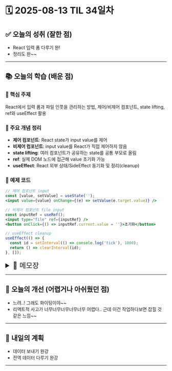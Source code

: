 # 🗓️ 2025-08-13 TIL 34일차

## ✅ 오늘의 성취 (잘한 점)

- React 입력 폼 다루기 완!
- 정리도 완~~

---

## 📚 오늘의 학습 (배운 점)

### 🔹 핵심 주제

React에서 입력 폼과 파일 인풋을 관리하는 방법, 제어/비제어 컴포넌트, state lifting, ref와 useEffect 활용

### 🔹 주요 개념 정리

- **제어 컴포넌트**: React state가 input value를 제어
- **비제어 컴포넌트**: input value를 React가 직접 제어하지 않음
- **state lifting**: 여러 컴포넌트가 공유하는 state를 공통 부모로 올림
- **ref**: 실제 DOM 노드에 접근해 value 초기화 가능
- **useEffect**: React 외부 상태/SideEffect 동기화 및 정리(cleanup)

### 🔹 예제 코드

```jsx
// 제어 컴포넌트 input
const [value, setValue] = useState('');
<input value={value} onChange={(e) => setValue(e.target.value)} />

// 비제어 컴포넌트 file input
const inputRef = useRef();
<input type="file" ref={inputRef} />
<button onClick={() => inputRef.current.value = ''}>초기화</button>

// useEffect cleanup
useEffect(() => {
  const id = setInterval(() => console.log('tick'), 1000);
  return () => clearInterval(id);
}, []);
```

<details>
<summary style="font-size: 22px;">📓 메모장</summary>

# React 데이터 다루기

## 입력 폼 다루기

### input

state 값과 input의 값을 동일하게 만드는 것이 핵심!

리액트에서는 input value가 달라질 때마다 onChange 이벤트가 발생  
(HTML의 onInput 이벤트와 동일한 동작).

1. input value 반영용 state 생성
2. 값 변경할 때마다 setState로 변경
3. onChange prop에 해당 변경 함수 설정

=> value prop으로 스테이트 값을 내려주고, onChange prop으로 핸들러 함수를 넘겨주기

### form

HTML form 태그는 기본적으로 submit 버튼을 눌렀을 때 입력 폼의 값과 함께 GET 리퀘스트를 전송  
=> `e.preventDefault()`로 막기

입력 폼에서 여러 개로 관리하던 state를 input 태그의 name 값을 활용해 이벤트 객체에서 name 값을 가져와 객체로 할당

```jsx
const [values, setValues] = useState({
  title: "",
  rating: 0,
  content: "",
  // 초기값 설정
});

const handleChange = (e) => {
  const { name, value } = e.target;
  setValues((prevValues) => ({
    // 객체 return 대신 소괄호 사용
    ...prevValues,
    [name]: value, // 계산된 속성명
    // e.target.name: e.target.name >> 오류!!
    // 객체 리터럴에서 key는 e.target.name을 문자 그대로로 인식
    // e.target.name은 변수명 아닌 ‘객체 접근 표현식’
    // 그래서 미리 구조분해 할당한 name을 동적으로 지정
  }));
};
```

=> 이벤트 객체의 target.name과 target.value 값 사용해 객체형 스테이트 하나만으로 값 처리

### 제어 컴포넌트 / 비제어 컴포넌트

1. 제어 컴포넌트

   - 리액트를 통해 input 값을 지정하고 제어
   - state 값이 input의 value prop으로 내려가 입력에 상관없이 리액트 state와 동일한 값으로 지정
   - input value와 onChange 핸들러 사용 시 input 값 제어
   - input에서 value 속성을 state값/prop으로 할당할 때
   - 리액트에서 사용하는 값과 실제 input 값이 항상 일치

2. 비제어 컴포넌트

   - value 값을 지정하지 않는 컴포넌트
   - 리액트에서 실제 input 값을 제어하지 않음

```jsx
const handleSubmit = (e) => {
  e.preventDefault();
  const form = e.target;
  const formData = new FormData(form);
  // ...
};
// form 태그로 곧바로 FormData 생성 가능
```

### 파일 인풋

파일 인풋은 반드시 비제어 input으로 생성해야 함
fileInput에서 value는 파일 이름을 받는데 JS는 빈 문자열로만 설정 가능  
=> 보안 이슈로 HTML에서 file input은 사용자만 값 변경 가능

1. input type="file" 클릭 시 OS 단에서 업로드 창 open

   - 브라우저가 아닌 OS에서 띄우는 창 → JS / 웹페이지는 안에 보기 불가능

2. 업로드
3. 브라우저가 해당 파일의 메타데이터(파일명, 타입, 크기)를 input.files에 저장

   - 이때 JS는 fileInput.files를 통해 File 객체 얻기 가능, 실제 파일 경로는 파악 불가능

#### \* JavaScript가 할 수 있는 것

- fileInput.files\[0]로 File 객체 가져오기

  - FileReader API로 내용 읽어서 처리 가능 (예: 미리보기)
  - fetch나 FormData를 사용해 서버로 전송 가능

- JS가 value를 바꿔서 새로운 파일 지정 불가능

  - `fileInput.value = "something.txt"` → 무시됨
  - `fileInput.value = ""` → 선택 취소만 가능

#### \* 사용자가 업로드 버튼을 누르는 순간

- 브라우저는 내부 메모리에 있는 파일 내용을 multipart/form-data 형식으로 변환
- `<form>`의 action 주소로 HTTP POST 요청 전송
- 서버는 요청 받아 파일 저장 또는 처리
  보안을 위해 브라우저가 사용자 파일 경로 숨김 (`C:\fakepath\파일명.확장자`)
  FileInput은 value prop 지정 불가능 → 비제어 컴포넌트로 만들기

#### \* 비제어 컴포넌트인 FileInput 다루기

FileInput 컴포넌트에서 state 대신 props 사용해 다른 속성 전달하도록 수정 (state lifting)

<details>
<summary>리액트적 사고, state lifting 사고하기</summary>

1. 개념 정리
   state lifting:
2. 두 개 이상의 컴포넌트가 같은 데이터를 필요로 할 때
3. 데이터를 공통 부모 컴포넌트로 올리기
4. 필요한 자식들에게 props로 내려주기

- 포인트: 데이터의 소유자(owner)를 “가장 가까운 공통 부모”로 맞춤

2. 헷갈릴 때 질문

3. 이 데이터를 누가 갖고 있어야 하는가?

4. 이 데이터를 바꾸는 건 누가 할 것인가?

5. 그 데이터를 쓰는 모든 컴포넌트가 공통으로 가지는 부모는 누구인가?

6. 연습 방법

- 🐣 레벨 1: 입력창 2개, 한쪽 입력하면 다른쪽에도 반영

  - 상태는 부모에서 관리, 양쪽 인풋에 props 전달

- 🐥 레벨 2: 다른 컴포넌트끼리 상태 공유

  - A 버튼 클릭 → B 색상 변경
  - 상태는 부모가 관리, A 이벤트 → 부모 state 변경 → B props 전달

- 🐔 레벨 3: 여러 단계 props 내려주기

  - 최상위 state를 2\~3단계 아래 자식까지 내려주기
  - props drilling 체감

4. 습관 팁

- 데이터 출처 찾기 → 어디서 생기는지 확인
- state 최소 범위에만 두기 → 너무 높으면 불필요 렌더링
- 헷갈리면 “부모가 관리, 자식은 보여주기만” 적용

5. React식 사고 루틴

- 하루 10\~20분씩 state 공유 예제 12개 실습
- 같은 문제 두 방식으로 풀어보기: 자식 관리 vs 부모 관리
- 차이점 코드 비교하며 주석 달기
- 자주 쓰는 패턴 스니펫 저장

🐣 레벨 1 — 기초 상태 공유

- 문제: `<InputA />`와 `<InputB />` 두 개의 인풋, 한쪽 입력하면 다른쪽에도 반영
- 힌트: 상태는 공통 부모, value와 onChange를 props로 전달

🐥 레벨 2 — 상태 전달 + 이벤트 반영

- 문제: `<CounterDisplay />`와 `<CounterButtons />`
- 버튼 클릭하면 숫자 즉시 변경, `<CounterDisplay />` 반영
- 힌트: 숫자 상태는 부모, CounterButtons는 부모 함수 호출

🐔 레벨 3 — 서로 다른 데이터 교환

- 문제: `<ColorPicker />`와 `<Box />`
- ColorPicker 색 선택 → Box 배경색 변경, 다른 곳에서도 재사용 가능
- 힌트: 선택한 색 상태는 부모, 부모가 props로 내려주고 setColor 실행

📝 추가 연습 아이디어

- 쇼핑몰 장바구니: 상품 리스트와 장바구니 상태 공유
- 로그인 상태: 헤더(UserInfo)와 메인 페이지 동일 정보
- 체크박스 그룹: 하나 체크 → 나머지 해제 (라디오버튼처럼)

</details>

FileInput state를 props로 바꾸고 컴포넌트 state를 props로 내려주기

1. `FileInput.js`

```jsx
function FileInput({ name, value, onChange }) {
  const handleChange = (e) => {
    const nextValue = e.target.files[0];
    onChange(name, nextValue);
  };
  return <input type="file" onChange={handleChange} />;
}
```

2. 부모 컴포넌트

```jsx
// 1. state에 imgFile 추가
const [values, setValues] = useState({ imgFile: null });

// 2. 변경 함수
const handleChange = (name, value) => {
  setValues((prevValues) => ({
    ...prevValues,
    [name]: value,
  }));
};

// 3. input change 핸들러
const handleInputChange = (e) => {
  const { name, value } = e.target;
  handleChange(name, value);
};

// 4. FileInput 사용
<FileInput name="imgFile" value={values.imgFile} onChange={handleChange} />;
```

#### ref prop로 파일 초기화

- 실제 DOM 노드 접근 위해 사용
- ref 객체로 DOM 노드 참조 가능
- 렌더링 후 생성 → `ref.current` 값 존재, 조건부 렌더링 시 값 없음
- React state로 input type="file" value 직접 설정 불가
  → 보안 때문에 브라우저 막음
- DOM 노드에는 value 존재 → ref로 접근 가능, 읽거나 ""로 초기화 가능

```jsx
const inputRef = useRef();
const handleClearClick = () => {
  const inputNode = inputRef.current; // 노드
  if (!inputNode) return;
  inputNode.value = ""; // DOM input 자체 초기화
  onChange(name, null); // 부모 state 초기화
};

<input type="file" onChange={handleChange} ref={inputRef} />;
{
  value && <button onClick={handleClearClick}>X</button>;
}
```

DOM 노드로 value 접근 가능 (변경은 불가, ''은 가능)

| 접근 방식       | 읽기                | 쓰기        | 실제 경로           |
| --------------- | ------------------- | ----------- | ------------------- |
| input.value     | fakepath 출력       | ""로 초기화 | 실제 경로 숨김      |
| input.files\[0] | 파일 객체 접근 가능 | -           | 파일 내용 접근 가능 |

#### 미리보기

```jsx
const [preview, setPreview] = useState();
useEffect(() => {
  if (!value) return;
  const nextPreview = URL.createObjectURL(value);
  setPreview(nextPreview);
}, [value]);

<img src={preview} alt="이미지 미리보기" />;
```

- 컴포넌트 렌더링 중 React 외부 상태 변경 → SideEffect

#### SideEffect 예시

| 외부 상태/영역                          | SideEffect 여부 |
| --------------------------------------- | --------------- |
| DOM 요소 직접 조작                      | ✅              |
| 브라우저 API 호출 (localStorage, fetch) | ✅              |
| setTimeout, setInterval                 | ✅              |
| console.log 출력                        | ✅              |
| React state 변경 (setState)             | ❌              |
| props 읽기                              | ❌              |

- fetch: 브라우저 상태 변경 → 네트워크 요청, 응답 활용
- SideEffect 다룰 때 useEffect 사용

#### Cleanup Function

```jsx
useEffect(() => {
  // 사이드 이펙트

  return () => {
    // 사이드 이펙트 정리
  }
}, [dep1, dep2, dep3, ...]);
```

- 메모리 낭비 방지 위해 이전 메모리 해제

```jsx
useEffect(() => {
  if (!value) return;
  const nextPreview = URL.createObjectURL(value);
  setPreview(nextPreview);
  return () => {
    setPreview();
    URL.revokeObjectURL(nextPreview); // 메모리 해제
  };
}, [value]);
```

> 렌더링  
> → 화면 반영  
> → useEffect 실행
> (setState / deps 변경)  
> → cleanup 실행  
> → 렌더링  
> → 화면 반영  
> → useEffect 실행  
> → 반복

#### useEffect 요약

- React 외부 데이터/상태 변경 시 사용
- 동기화 목적: React state ↔ 외부 상태 일치
- 내부 state 변화 맞춰 자동 동기화 필요 시

🔹 useEffect 사용하는 경우

- document.title, localStorage, window 이벤트
- setInterval, setTimeout
- 웹소켓/데이터 구독 해제
- state 변경 시 외부 값 변경 필요

🔹 이벤트 핸들러에서 처리 가능 경우

- 단발성 작업: 버튼 클릭 alert, DOM API 호출
- 지속적 동기화 필요 없는 경우

예시: 타이머

```jsx
useEffect(() => {
  const timerId = setInterval(() => {
    console.log("타이머 실행중 ... ");
    setSecond((prevSecond) => prevSecond + 1);
  }, 1000);
  console.log("타이머 시작 🏁");

  return () => {
    clearInterval(timerId);
    console.log("타이머 멈춤 ✋");
  };
}, []);
```

#### props 유무에 따른 함수 렌더링

```jsx
const handleClick = onSelect ? () => onSelect(rating) : undefined;
// onSelect prop이 존재할 때만 실행
<span onClick={handleClick} onMouseOver={handleMouseOver}>
  별
</span>;
```

1. input 태그에 onChange prop 사용 → 입력 시 핸들러 실행
2. 비제어 컴포넌트 → input value를 React가 지정하지 않음
3. form 태그에 onSubmit prop 사용 → submit 버튼 클릭 시 핸들러 실행

</details>

---

## 🧠 오늘의 개선 (어렵거나 아쉬웠던 점)

- 느려..! 그래도 화이팅이야~~
- 리액트적 사고가 너무너무너무너무너무 어렵다.. 근데 이건 작업하다보면 잡힐 것 같은 느낌~~

---

## 🚀 내일의 계획

- 데이터 보내기 완강
- 전역 데이터 다루기 완강

---
